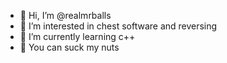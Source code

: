 - 👋 Hi, I’m @realmrballs
- 👀 I’m interested in chest software and reversing
- 🌱 I’m currently learning c++
- 🥜 You can suck my nuts

<!---
realmrballs/realmrballs is a ✨ special ✨ repository because its `README.md` (this file) appears on your GitHub profile.
You can click the Preview link to take a look at your changes.
--->
